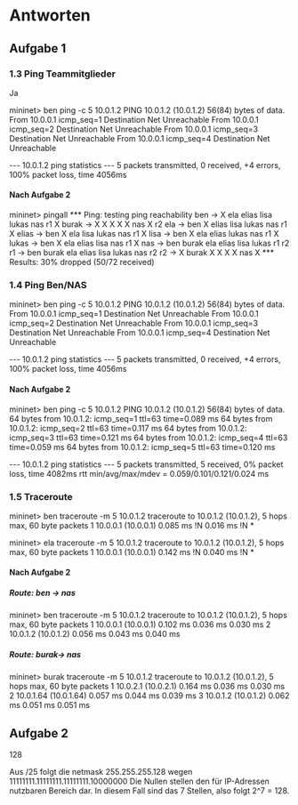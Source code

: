 # Antworten

## Aufgabe 1
### 1.3 Ping Teammitglieder
Ja

mininet> ben ping -c 5 10.0.1.2
PING 10.0.1.2 (10.0.1.2) 56(84) bytes of data.
From 10.0.0.1 icmp_seq=1 Destination Net Unreachable
From 10.0.0.1 icmp_seq=2 Destination Net Unreachable
From 10.0.0.1 icmp_seq=3 Destination Net Unreachable
From 10.0.0.1 icmp_seq=4 Destination Net Unreachable

--- 10.0.1.2 ping statistics ---
5 packets transmitted, 0 received, +4 errors, 100% packet loss, time 4056ms
#### Nach Aufgabe 2
mininet> pingall
*** Ping: testing ping reachability
ben -> X ela elias lisa lukas nas r1 X 
burak -> X X X X X nas X r2 
ela -> ben X elias lisa lukas nas r1 X 
elias -> ben X ela lisa lukas nas r1 X 
lisa -> ben X ela elias lukas nas r1 X 
lukas -> ben X ela elias lisa nas r1 X 
nas -> ben burak ela elias lisa lukas r1 r2 
r1 -> ben burak ela elias lisa lukas nas r2 
r2 -> X burak X X X X nas X 
*** Results: 30% dropped (50/72 received)
### 1.4 Ping Ben/NAS
mininet> ben ping -c 5 10.0.1.2
PING 10.0.1.2 (10.0.1.2) 56(84) bytes of data.
From 10.0.0.1 icmp_seq=1 Destination Net Unreachable
From 10.0.0.1 icmp_seq=2 Destination Net Unreachable
From 10.0.0.1 icmp_seq=3 Destination Net Unreachable
From 10.0.0.1 icmp_seq=4 Destination Net Unreachable

--- 10.0.1.2 ping statistics ---
5 packets transmitted, 0 received, +4 errors, 100% packet loss, time 4056ms
#### Nach Aufgabe 2
mininet> ben ping -c 5 10.0.1.2
PING 10.0.1.2 (10.0.1.2) 56(84) bytes of data.
64 bytes from 10.0.1.2: icmp_seq=1 ttl=63 time=0.089 ms
64 bytes from 10.0.1.2: icmp_seq=2 ttl=63 time=0.117 ms
64 bytes from 10.0.1.2: icmp_seq=3 ttl=63 time=0.121 ms
64 bytes from 10.0.1.2: icmp_seq=4 ttl=63 time=0.059 ms
64 bytes from 10.0.1.2: icmp_seq=5 ttl=63 time=0.120 ms

--- 10.0.1.2 ping statistics ---
5 packets transmitted, 5 received, 0% packet loss, time 4082ms
rtt min/avg/max/mdev = 0.059/0.101/0.121/0.024 ms
### 1.5 Traceroute
mininet> ben traceroute -m 5 10.0.1.2
traceroute to 10.0.1.2 (10.0.1.2), 5 hops max, 60 byte packets
 1  10.0.0.1 (10.0.0.1)  0.085 ms !N  0.016 ms !N *

mininet> ela traceroute -m 5 10.0.1.2
traceroute to 10.0.1.2 (10.0.1.2), 5 hops max, 60 byte packets
 1  10.0.0.1 (10.0.0.1)  0.142 ms !N  0.040 ms !N *
#### Nach Aufgabe 2
##### Route: ben -> nas
mininet> ben traceroute -m 5 10.0.1.2
traceroute to 10.0.1.2 (10.0.1.2), 5 hops max, 60 byte packets
 1  10.0.0.1 (10.0.0.1)  0.102 ms  0.036 ms  0.030 ms
 2  10.0.1.2 (10.0.1.2)  0.056 ms  0.043 ms  0.040 ms
##### Route: burak-> nas 
mininet> burak traceroute -m 5 10.0.1.2
traceroute to 10.0.1.2 (10.0.1.2), 5 hops max, 60 byte packets
 1  10.0.2.1 (10.0.2.1)  0.164 ms  0.036 ms  0.030 ms
 2  10.0.1.64 (10.0.1.64)  0.057 ms  0.044 ms  0.039 ms
 3  10.0.1.2 (10.0.1.2)  0.062 ms  0.051 ms  0.051 ms


 ## Aufgabe 2
 128

 Aus /25 folgt die netmask 255.255.255.128 wegen 11111111.11111111.11111111.10000000
 Die Nullen stellen den für IP-Adressen nutzbaren Bereich dar.
 In diesem Fall sind das 7 Stellen, also folgt 2^7 = 128.
